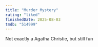 ```yaml
---
title: "Murder Mystery"
rating: "liked"
finishedDate: 2025-08-03
tmdb: "514999"
---
```


Not exactly a Agatha Christie, but still fun
